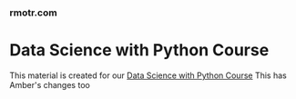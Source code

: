 ### rmotr.com
# Data Science with Python Course

This material is created for our [Data Science with Python Course](https://rmotr.com/data-science-python-course)
This has Amber's changes too